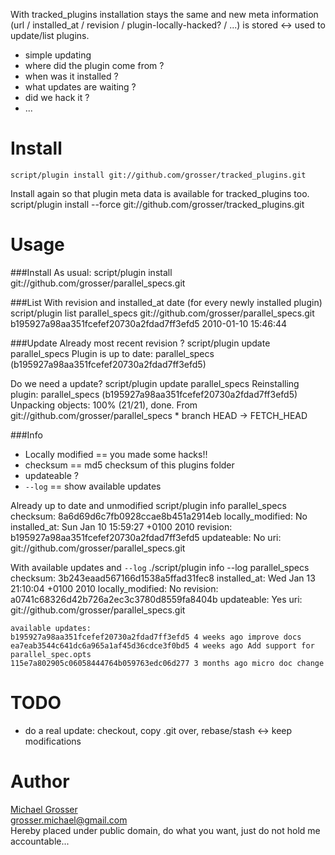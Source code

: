 With tracked_plugins installation stays the same and new meta information  
(url / installed_at / revision / plugin-locally-hacked? / ...) is stored <-> used to update/list plugins.

 - simple updating
 - where did the plugin come from ?
 - when was it installed ?
 - what updates are waiting ?
 - did we hack it ?
 - ...

# Install
    script/plugin install git://github.com/grosser/tracked_plugins.git
Install again so that plugin meta data is available for tracked_plugins too.
    script/plugin install --force git://github.com/grosser/tracked_plugins.git

# Usage
###Install
As usual:
    script/plugin install git://github.com/grosser/parallel_specs.git

###List
With revision and installed_at date (for every newly installed plugin)
    script/plugin list
    parallel_specs git://github.com/grosser/parallel_specs.git b195927a98aa351fcefef20730a2fdad7ff3efd5 2010-01-10 15:46:44

###Update
Already most recent revision ?
    script/plugin update parallel_specs
    Plugin is up to date: parallel_specs (b195927a98aa351fcefef20730a2fdad7ff3efd5)

Do we need a update?
    script/plugin update parallel_specs
    Reinstalling plugin: parallel_specs (b195927a98aa351fcefef20730a2fdad7ff3efd5)
    Unpacking objects: 100% (21/21), done.
    From git://github.com/grosser/parallel_specs
     * branch            HEAD       -> FETCH_HEAD

###Info
 - Locally modified == you made some hacks!!
 - checksum == md5 checksum of this plugins folder
 - updateable ?
 - `--log` == show available updates

Already up to date and unmodified
    script/plugin info parallel_specs
    checksum: 8a6d69d6c7fb0928ccae8b451a2914eb
    locally_modified: No
    installed_at: Sun Jan 10 15:59:27 +0100 2010
    revision: b195927a98aa351fcefef20730a2fdad7ff3efd5
    updateable: No
    uri: git://github.com/grosser/parallel_specs.git

With available updates and `--log`
    ./script/plugin info --log parallel_specs
    checksum: 3b243eaad567166d1538a5ffad31fec8
    installed_at: Wed Jan 13 21:10:04 +0100 2010
    locally_modified: No
    revision: a0741c68326d42b726a2ec3c3780d8559fa8404b
    updateable: Yes
    uri: git://github.com/grosser/parallel_specs.git

    available updates:
    b195927a98aa351fcefef20730a2fdad7ff3efd5 4 weeks ago improve docs
    ea7eab3544c641dc6a965a1af45d36cdce3f0bd5 4 weeks ago Add support for parallel_spec.opts
    115e7a802905c06058444764b059763edc06d277 3 months ago micro doc change



# TODO
 - do a real update: checkout, copy .git over, rebase/stash <-> keep modifications

Author
======
[Michael Grosser](http://pragmatig.wordpress.com)  
grosser.michael@gmail.com  
Hereby placed under public domain, do what you want, just do not hold me accountable...